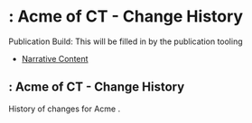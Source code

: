 # : Acme of CT - Change History

Publication Build: This will be filled in by the publication tooling

* [Narrative Content](Organization-Acme.html)

## : Acme of CT - Change History

History of changes for Acme .